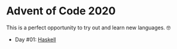 # Advent of Code 2020

This is a perfect opportunity to try out and learn new languages. :nerd_face:

- Day #01: [Haskell](https://www.haskell.org/)
